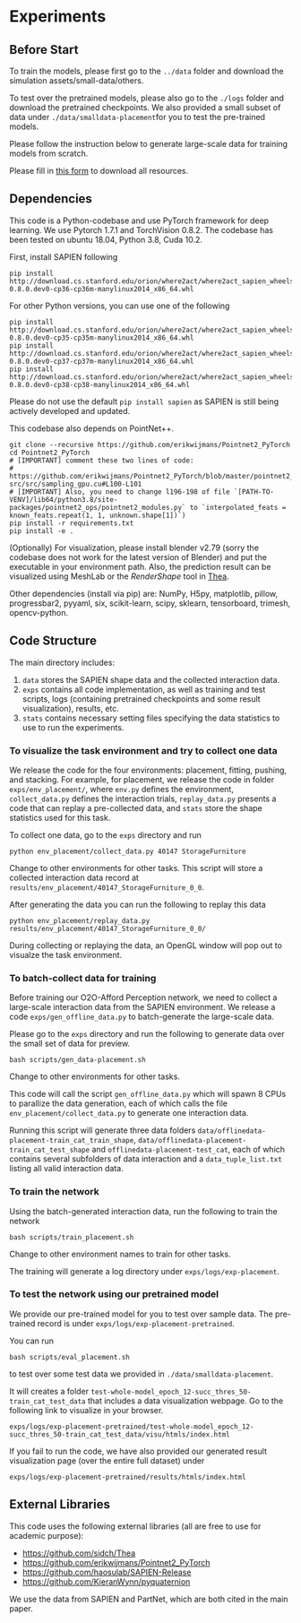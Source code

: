 # Experiments

## Before Start

To train the models, please first go to the `../data` folder and download the simulation assets/small-data/others.

To test over the pretrained models, please also go to the `./logs` folder and download the pretrained checkpoints.
We also provided a small subset of data under `./data/smalldata-placement`for you to test the pre-trained models.

Please follow the instruction below to generate large-scale data for training models from scratch.

Please fill in [this form](https://docs.google.com/forms/d/e/1FAIpQLSd7_Nqti_La1ROYjpjL8D-lkluIlswu2GJlnv_j3KyCcnMoYw/viewform?usp=sf_link) to download all resources.

## Dependencies

This code is a Python-codebase and use PyTorch framework for deep learning. We use Pytorch 1.7.1 and TorchVision 0.8.2. The codebase has been tested on ubuntu 18.04, Python 3.8, Cuda 10.2.

First, install SAPIEN following

    pip install http://download.cs.stanford.edu/orion/where2act/where2act_sapien_wheels/sapien-0.8.0.dev0-cp36-cp36m-manylinux2014_x86_64.whl

For other Python versions, you can use one of the following

    pip install http://download.cs.stanford.edu/orion/where2act/where2act_sapien_wheels/sapien-0.8.0.dev0-cp35-cp35m-manylinux2014_x86_64.whl
    pip install http://download.cs.stanford.edu/orion/where2act/where2act_sapien_wheels/sapien-0.8.0.dev0-cp37-cp37m-manylinux2014_x86_64.whl
    pip install http://download.cs.stanford.edu/orion/where2act/where2act_sapien_wheels/sapien-0.8.0.dev0-cp38-cp38-manylinux2014_x86_64.whl

Please do not use the default `pip install sapien` as SAPIEN is still being actively developed and updated.

This codebase also depends on PointNet++.

    git clone --recursive https://github.com/erikwijmans/Pointnet2_PyTorch
    cd Pointnet2_PyTorch
    # [IMPORTANT] comment these two lines of code:
    #   https://github.com/erikwijmans/Pointnet2_PyTorch/blob/master/pointnet2_ops_lib/pointnet2_ops/_ext-src/src/sampling_gpu.cu#L100-L101
    # [IMPORTANT] Also, you need to change l196-198 of file `[PATH-TO-VENV]/lib64/python3.8/site-packages/pointnet2_ops/pointnet2_modules.py` to `interpolated_feats = known_feats.repeat(1, 1, unknown.shape[1])`)
    pip install -r requirements.txt
    pip install -e .

(Optionally) For visualization, please install blender v2.79 (sorry the codebase does not work for the latest version of Blender) and put the executable in your environment path.
Also, the prediction result can be visualized using MeshLab or the *RenderShape* tool in [Thea](https://github.com/sidch/thea).

Other dependencies (install via pip) are: NumPy, H5py, matplotlib, pillow, progressbar2, pyyaml, six, scikit-learn, scipy, sklearn, tensorboard, trimesh, opencv-python.


## Code Structure

The main directory includes:
1) `data` stores the SAPIEN shape data and the collected interaction data.
2) `exps` contains all code implementation, as well as training and test scripts, logs (containing pretrained checkpoints and some result visualization), results, etc.
3) `stats` contains necessary setting files specifying the data statistics to use to run the experiments.


### To visualize the task environment and try to collect one data

We release the code for the four environments: placement, fitting, pushing, and stacking.
For example, for placement, we release the code in folder `exps/env_placement/`, where `env.py` defines the environment, `collect_data.py` defines the interaction trials, `replay_data.py` presents a code that can replay a pre-collected data, and `stats` store the shape statistics used for this task.

To collect one data, go to the `exps` directory and run

    python env_placement/collect_data.py 40147 StorageFurniture

Change to other environments for other tasks.
This script will store a collected interaction data record at `results/env_placement/40147_StorageFurniture_0_0`.

After generating the data you can run the following to replay this data

    python env_placement/replay_data.py results/env_placement/40147_StorageFurniture_0_0/

During collecting or replaying the data, an OpenGL window will pop out to visualze the task environment.


### To batch-collect data for training

Before training our O2O-Afford Perception network, we need to collect a large-scale interaction data from the SAPIEN environment.
We release a code `exps/gen_offline_data.py` to batch-generate the large-scale data.

Please go to the `exps` directory and run the following to generate data over the small set of data for preview.

    bash scripts/gen_data-placement.sh

Change to other environments for other tasks.

This code will call the script `gen_offline_data.py` which will spawn 8 CPUs to parallize the data generation, each of which calls the file `env_placement/collect_data.py` to generate one interaction data.

Running this script will generate three data folders `data/offlinedata-placement-train_cat_train_shape`, `data/offlinedata-placement-train_cat_test_shape` and `offlinedata-placement-test_cat`, each of which contains several subfolders of data interaction and a `data_tuple_list.txt` listing all valid interaction data.


### To train the network

Using the batch-generated interaction data, run the following to train the network

    bash scripts/train_placement.sh

Change to other environment names to train for other tasks.

The training will generate a log directory under `exps/logs/exp-placement`.


### To test the network using our pretrained model

We provide our pre-trained model for you to test over sample data. 
The pre-trained record is under `exps/logs/exp-placement-pretrained`.

You can run 

    bash scripts/eval_placement.sh

to test over some test data we provided in `./data/smalldata-placement`.

It will creates a folder `test-whole-model_epoch_12-succ_thres_50-train_cat_test_data` that includes a data visualization webpage.
Go to the following link to visualize in your browser.

    exps/logs/exp-placement-pretrained/test-whole-model_epoch_12-succ_thres_50-train_cat_test_data/visu/htmls/index.html

If you fail to run the code, we have also provided our generated result visualization page (over the entire full dataset) under

    exps/logs/exp-placement-pretrained/results/htmls/index.html


## External Libraries

This code uses the following external libraries (all are free to use for academic purpose):
   * https://github.com/sidch/Thea
   * https://github.com/erikwijmans/Pointnet2_PyTorch
   * https://github.com/haosulab/SAPIEN-Release
   * https://github.com/KieranWynn/pyquaternion

We use the data from SAPIEN and PartNet, which are both cited in the main paper.

